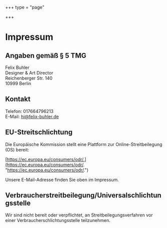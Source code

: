 +++
type = "page"

+++
# Impressum

## Angaben gemäß § 5 TMG

Felix Buhler  
Designer & Art Director  
Reichenberger Str. 140  
10999 Berlin

## Kontakt

Telefon: 017664796213  
E-Mail: hi@felix-buhler.de

## EU-Streitschlichtung

Die Europäische Kommission stellt eine Plattform zur Online-Streitbeilegung (OS) bereit:

[https://ec.europa.eu/consumers/odr/.](https://ec.europa.eu/consumers/odr/. "https://ec.europa.eu/consumers/odr/.")

Unsere E-Mail-Adresse finden Sie oben im Impressum.

## Verbraucherstreitbeilegung/Universalschlichtungsstelle

Wir sind nicht bereit oder verpflichtet, an Streitbeilegungsverfahren vor einer Verbraucherschlichtungsstelle teilzunehmen.